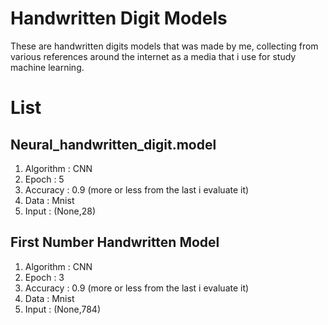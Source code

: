 # Handwritten Digit Models
These are handwritten digits models that was made by me, collecting from various references around the internet as a media that i use for study machine learning.
# List
## Neural_handwritten_digit.model
1. Algorithm  : CNN
2. Epoch      : 5
3. Accuracy   : 0.9 (more or less from the last i evaluate it)
4. Data       : Mnist
5. Input      : (None,28)
## First Number Handwritten Model
1. Algorithm  : CNN
2. Epoch      : 3
3. Accuracy   : 0.9 (more or less from the last i evaluate it)
4. Data       : Mnist
5. Input      : (None,784)
